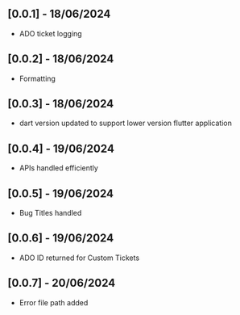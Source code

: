## [0.0.1] - 18/06/2024
* ADO ticket logging
## [0.0.2] - 18/06/2024
* Formatting
## [0.0.3] - 18/06/2024
* dart version updated to support lower version flutter application
## [0.0.4] - 19/06/2024
* APIs handled efficiently
## [0.0.5] - 19/06/2024
* Bug Titles handled
## [0.0.6] - 19/06/2024
* ADO ID returned for Custom Tickets
## [0.0.7] - 20/06/2024
* Error file path added